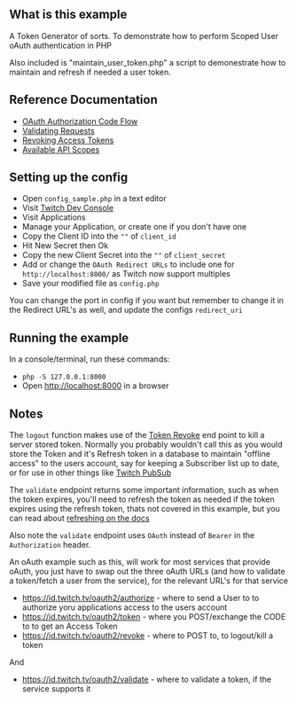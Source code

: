 ## What is this example

A Token Generator of sorts. To demonstrate how to perform Scoped User oAuth authentication in PHP

Also included is "maintain_user_token.php" a script to demonestrate how to maintain and refresh if needed a user token.

## Reference Documentation

- [OAuth Authorization Code Flow](https://dev.twitch.tv/docs/authentication/getting-tokens-oauth#oauth-authorization-code-flow)
- [Validating Requests](https://dev.twitch.tv/docs/authentication#validating-requests)
- [Revoking Access Tokens](https://dev.twitch.tv/docs/authentication#revoking-access-tokens)
- [Available API Scopes](https://dev.twitch.tv/docs/authentication#scopes)

## Setting up the config

- Open `config_sample.php` in a text editor
- Visit [Twitch Dev Console](https://dev.twitch.tv/console/)
- Visit Applications
- Manage your Application, or create one if you don't have one
- Copy the Client ID into the `""` of `client_id`
- Hit New Secret then Ok
- Copy the new Client Secret into the `""` of `client_secret`
- Add or change the `OAuth Redirect URLs` to include one for `http://localhost:8000/` as Twitch now support multiples
- Save your modified file as `config.php`

You can change the port in config if you want but remember to change it in the Redirect URL's as well, and update the configs `redirect_uri`

## Running the example

In a console/terminal, run these commands:

- `php -S 127.0.0.1:8000`
- Open [http://localhost:8000](http://localhost:8000) in a browser

## Notes

The `logout` function makes use of the [Token Revoke](https://dev.twitch.tv/docs/authentication#revoking-access-tokens) end point to kill a server stored token. Normally you probably wouldn't call this as you would store the Token and it's Refresh token in a database to maintain "offline access" to the users account, say for keeping a Subscriber list up to date, or for use in other things like [Twitch PubSub](https://dev.twitch.tv/docs/pubsub)

The `validate` endpoint returns some important information, such as when the token expires, you'll need to refresh the token as needed if the token expires using the refresh token, thats not covered in this example, but you can read about [refreshing on the docs](https://dev.twitch.tv/docs/authentication#refreshing-access-tokens)

Also note the `validate` endpoint uses `OAuth` instead of `Bearer` in the `Authorization` header.

An oAuth example such as this, will work for most services that provide oAuth, you just have to swap out the three oAuth URLs (and how to validate a token/fetch a user from the service), for the relevant URL's for that service

- https://id.twitch.tv/oauth2/authorize - where to send a User to to authorize yoru applications access to the users account
- https://id.twitch.tv/oauth2/token - where you POST/exchange the CODE to to get an Access Token
- https://id.twitch.tv/oauth2/revoke - where to POST to, to logout/kill a token

And

- https://id.twitch.tv/oauth2/validate - where to validate a token, if the service supports it
